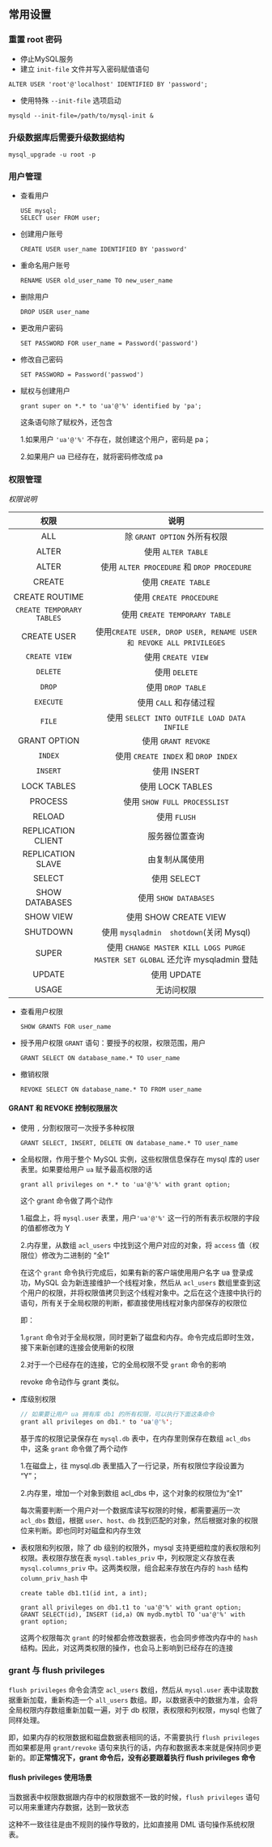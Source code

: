 ## 常用设置

### 重置 root 密码
* 停止MySQL服务
* 建立 `init-file` 文件并写入密码赋值语句
```mysql
ALTER USER 'root'@'localhost' IDENTIFIED BY 'password';
```
* 使用特殊 `--init-file` 选项启动
```mysql
mysqld --init-file=/path/to/mysql-init & 
```

### 升级数据库后需要升级数据结构
`mysql_upgrade -u root -p`

### 用户管理

* 查看用户

  ```mysql
  USE mysql;
  SELECT user FROM user;
  ```

* 创建用户账号

  ```mysql
  CREATE USER user_name IDENTIFIED BY 'password'
  ```

* 重命名用户账号

  ```mysql
  RENAME USER old_user_name TO new_user_name
  ```

* 删除用户

  ```mysql
  DROP USER user_name
  ```

* 更改用户密码

  ```mysql
  SET PASSWORD FOR user_name = Password('password')
  ```

* 修改自己密码

  ```mysql
  SET PASSWORD = Password('passwod')
  ```

* 赋权与创建用户

  ```mysql
  grant super on *.* to 'ua'@'%' identified by 'pa';
  ```

  这条语句除了赋权外，还包含

  1.如果用户 `'ua'@'%'` 不存在，就创建这个用户，密码是 pa；

  2.如果用户 ua 已经存在，就将密码修改成 pa

### 权限管理

*权限说明*

|           权限            |                             说明                             |
| :-----------------------: | :----------------------------------------------------------: |
|            ALL            |                 除 `GRANT OPTION` 外所有权限                 |
|           ALTER           |                      使用 `ALTER TABLE`                      |
|           ALTER           |          使用 `ALTER PROCEDURE` 和 `DROP PROCEDURE`          |
|          CREATE           |                     使用 `CREATE TABLE`                      |
|      CREATE ROUTIME       |                   使用 `CREATE PROCEDURE`                    |
| `CREATE TEMPORARY TABLES` |                使用 `CREATE TEMPORARY TABLE`                 |
|        CREATE USER        | 使用`CREATE USER, DROP USER, RENAME USER 和 REVOKE ALL PRIVILEGES` |
|       `CREATE VIEW`       |                      使用 `CREATE VIEW`                      |
|         `DELETE`          |                        使用 `DELETE`                         |
|          `DROP`           |                      使用 `DROP TABLE`                       |
|         `EXECUTE`         |                    使用 `CALL` 和存储过程                    |
|          `FILE`           |         使用 `SELECT INTO OUTFILE LOAD DATA INFILE`          |
|       GRANT OPTION        |                     使用 `GRANT REVOKE`                      |
|          `INDEX`          |             使用 `CREATE INDEX` 和 `DROP INDEX`              |
|         `INSERT`          |                         使用 INSERT                          |
|        LOCK TABLES        |                       使用 LOCK TABLES                       |
|          PROCESS          |                 使用 `SHOW FULL PROCESSLIST`                 |
|          RELOAD           |                         使用 `FLUSH`                         |
|    REPLICATION CLIENT     |                        服务器位置查询                        |
|     REPLICATION SLAVE     |                        由复制从属使用                        |
|          SELECT           |                         使用 SELECT                          |
|      SHOW DATABASES       |                    使用 `SHOW DATABASES`                     |
|         SHOW VIEW         |                    使用 SHOW CREATE VIEW                     |
|         SHUTDOWN          |           使用 `mysqladmin  shotdown`(关闭 Mysql)            |
|           SUPER           | 使用 `CHANGE MASTER KILL LOGS PURGE MASTER SET GLOBAL` 还允许 mysqladmin 登陆 |
|          UPDATE           |                         使用 UPDATE                          |
|           USAGE           |                          无访问权限                          |

* 查看用户权限

  ```mysql
  SHOW GRANTS FOR user_name
  ```

* 授予用户权限 `GRANT` 语句：要授予的权限，权限范围，用户

  ```mysql
  GRANT SELECT ON database_name.* TO user_name
  ```

* 撤销权限

  ```mysql
  REVOKE SELECT ON database_name.* TO FROM user_name
  ```

#### GRANT 和 REVOKE 控制权限层次

* 使用 `,` 分割权限可一次授予多种权限 

  ```mysql
  GRANT SELECT, INSERT, DELETE ON database_name.* TO user_name
  ```

* 全局权限，作用于整个 MySQL 实例，这些权限信息保存在 mysql 库的 user 表里。如果要给用户 `ua` 赋予最高权限的话

  ```mysql
  grant all privileges on *.* to 'ua'@'%' with grant option;
  ```

  这个 grant 命令做了两个动作

  1.磁盘上，将 `mysql.user` 表里，用户`'ua'@'%'` 这一行的所有表示权限的字段的值都修改为 Y

  2.内存里，从数组 `acl_users` 中找到这个用户对应的对象，将 `access` 值（权限位）修改为二进制的 “全1”

  在这个 `grant` 命令执行完成后，如果有新的客户端使用用户名字 ua 登录成功，MySQL 会为新连接维护一个线程对象，然后从 `acl_users` 数组里查到这个用户的权限，并将权限值拷贝到这个线程对象中。之后在这个连接中执行的语句，所有关于全局权限的判断，都直接使用线程对象内部保存的权限位

  即：

  1.`grant` 命令对于全局权限，同时更新了磁盘和内存。命令完成后即时生效，接下来新创建的连接会使用新的权限

  2.对于一个已经存在的连接，它的全局权限不受 `grant` 命令的影响

  revoke 命令动作与 grant 类似。

* 库级别权限

  ```java
  // 如果要让用户 ua 拥有库 db1 的所有权限，可以执行下面这条命令
  grant all privileges on db1.* to 'ua'@'%';
  ```

  基于库的权限记录保存在 `mysql.db` 表中，在内存里则保存在数组 `acl_dbs` 中，这条 `grant` 命令做了两个动作

  1.在磁盘上，往 mysql.db 表里插入了一行记录，所有权限位字段设置为 “Y”；

  2.内存里，增加一个对象到数组 acl_dbs 中，这个对象的权限位为“全1”

  每次需要判断一个用户对一个数据库读写权限的时候，都需要遍历一次 `acl_dbs` 数组，根据 `user`、`host`、`db` 找到匹配的对象，然后根据对象的权限位来判断。即也同时对磁盘和内存生效

* 表权限和列权限，除了 db 级别的权限外，mysql 支持更细粒度的表权限和列权限。表权限存放在表 `mysql.tables_priv` 中，列权限定义存放在表 `mysql.columns_priv` 中。这两类权限，组合起来存放在内存的 `hash` 结构 `column_priv_hash` 中

  ```mysql
  create table db1.t1(id int, a int);
  
  grant all privileges on db1.t1 to 'ua'@'%' with grant option;
  GRANT SELECT(id), INSERT (id,a) ON mydb.mytbl TO 'ua'@'%' with grant option;
  ```

  这两个权限每次 `grant` 的时候都会修改数据表，也会同步修改内存中的 `hash` 结构。因此，对这两类权限的操作，也会马上影响到已经存在的连接

### grant 与 flush privileges

`flush privileges` 命令会清空 `acl_users` 数组，然后从 `mysql.user` 表中读取数据重新加载，重新构造一个 `all_users` 数组。即，以数据表中的数据为准，会将全局权限内存数组重新加载一遍，对于 db 权限，表权限和列权限，mysql 也做了同样处理。

即，如果内存的权限数据和磁盘数据表相同的话，不需要执行 `flush privileges` 而如果都是用 `grant/revoke` 语句来执行的话，内存和数据表本来就是保持同步更新的。即**正常情况下，grant 命令后，没有必要跟着执行 flush privileges 命令**

#### flush privileges 使用场景

当数据表中权限数据跟内存中的权限数据不一致的时候，`flush privileges` 语句可以用来重建内存数据，达到一致状态

这种不一致往往是由不规则的操作导致的，比如直接用 DML 语句操作系统权限表。


